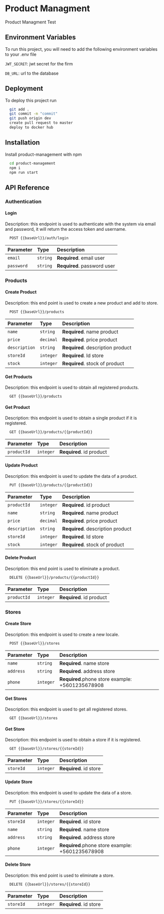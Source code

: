 
# Product Managment

Product Managment Test



## Environment Variables

To run this project, you will need to add the following environment variables to your .env file

`JWT_SECRET`: jwt secret for the firm

`DB_URL`: url to the database


## Deployment

To deploy this project run

```bash
  git add .
  git commit -m "commit"
  git push origin dev
  create pull request to master
  deploy to docker hub
```


## Installation

Install product-management with npm

```bash
  cd product-management
  npm i
  npm run start
```
    
## API Reference

### Authentication
#### Login
Description: this endpoint is used to authenticate with the system via email and password, it will return the access token and username.


```http
  POST {{baseUrl}}/auth/login
```

| Parameter | Type     | Description                |
| :-------- | :------- | :------------------------- |
| `email` | `string` | **Required**. email user |
| `password ` | `string` | **Required**. password user|


### Products


#### Create Product
Description: this end point is used to create a new product and add to store.


```http
  POST {{baseUrl}}/products
```

| Parameter | Type     | Description                       |
| :-------- | :------- | :-------------------------------- |
| `name`      | `string` | **Required**. name product |
| `price`      | `decimal` | **Required**. price product |
| `description`      | `string` | **Required**. description product |
| `storeId`      | `integer` | **Required**. Id store |
| `stock`      | `integer` | **Required**. stock of product |


#### Get Products
Description: this endpoint is used to obtain all registered products.


```http
  GET {{baseUrl}}/products 
```

#### Get Product
Description: this endpoint is used to obtain a single product if it is registered.


```http
  GET {{baseUrl}}/products/{{productId}}
```

| Parameter | Type     | Description                |
| :-------- | :------- | :------------------------- |
| `productId` | `integer` | **Required**. id product |


#### Update Product
Description: this endpoint is used to update the data of a product.


```http
  PUT {{baseUrl}}/products/{{productId}} 
```

| Parameter | Type     | Description                |
| :-------- | :------- | :------------------------- |
| `productId` | `integer` | **Required**. id product |
| `name`      | `string` | **Required**. name product |
| `price`      | `decimal` | **Required**. price product |
| `description`      | `string` | **Required**. description product |
| `storeId`      | `integer` | **Required**. Id store |
| `stock`      | `integer` | **Required**. stock of product |


#### Delete Product
Description: this end point is used to eliminate a product.


```http
  DELETE {{baseUrl}}/products/{{productId}}
```

| Parameter | Type     | Description                |
| :-------- | :------- | :------------------------- |
| `productId` | `integer` | **Required**. id product |



### Stores


#### Create Store
Description: this endpoint is used to create a new locale.


```http
  POST {{baseUrl}}/stores 
```

| Parameter | Type     | Description                       |
| :-------- | :------- | :-------------------------------- |
| `name`      | `string` | **Required**. name store |
| `address`      | `string` | **Required**. address store |
| `phone`      | `integer` | **Required**.phone store example: +5601235678908 |


#### Get Stores
Description: this endpoint is used to get all registered stores.



```http
  GET {{baseUrl}}/stores 
```

#### Get Store
Description: this endpoint is used to obtain a store if it is registered.


```http
  GET {{baseUrl}}/stores/{{storeId}} 
```

| Parameter | Type     | Description                |
| :-------- | :------- | :------------------------- |
| `storeId` | `integer` | **Required**. id store |


#### Update Store
Description: this endpoint is used to update the data of a store.


```http
  PUT {{baseUrl}}/stores/{{storeId}}
```

| Parameter | Type     | Description                       |
| :-------- | :------- | :-------------------------------- |
| `storeId`      | `integer` | **Required**. id store |
| `name`      | `string` | **Required**. name store |
| `address`      | `string` | **Required**. address store |
| `phone`      | `integer` | **Required**.phone store example: +5601235678908 |


#### Delete Store
Description: this end point is used to eliminate a store.


```http
  DELETE {{baseUrl}}/stores/{{storeId}} 
```

| Parameter | Type     | Description                |
| :-------- | :------- | :------------------------- |
| `storeId` | `integer` | **Required**. id store |

